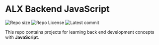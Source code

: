 # ALX Backend JavaScript

![Repo size](https://img.shields.io/github/repo-size/Nathanabe/alx-backend-javascript)
![Repo License](https://img.shields.io/github/license/Nathanabe/alx-backend-javascript.svg)
![Latest commit](https://img.shields.io/github/last-commit/Nathanabe/alx-backend-javascript/main?style=round-square)

This repo contains projects for learning back end development concepts with __JavaScript__.
